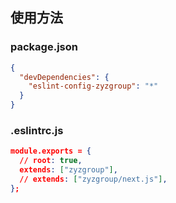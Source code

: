 ## 使用方法

### package.json

```json
{
  "devDependencies": {
    "eslint-config-zyzgroup": "*"
  }
}
```

### .eslintrc.js

```json
module.exports = {
  // root: true,
  extends: ["zyzgroup"],
  // extends: ["zyzgroup/next.js"],
};
```
